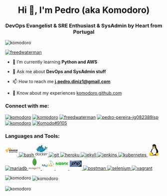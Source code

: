 <h1 align="center">Hi 👋, I'm Pedro (aka Komodoro)</h1>
<h3 align="center">DevOps Evangelist & SRE Enthusiast & SysAdmin by Heart from Portugal</h3>

<p align="left"> <img src="https://komarev.com/ghpvc/?username=komodoro&label=Profile%20views&color=0e75b6&style=flat" alt="komodoro" /> </p>

<p align="left"> <a href="https://twitter.com/freedwaterman" target="blank"><img src="https://img.shields.io/twitter/follow/freedwaterman?logo=twitter&style=for-the-badge" alt="freedwaterman" /></a> </p>

- 🌱 I’m currently learning **Python and AWS**

- 💬 Ask me about **DevOps and SysAdmin stuff**

- 📫 How to reach me **j.pedro.diniz1@gmail.com**

- 📄 Know about my experiences [komodoro.github.com](komodoro.github.com)

<h3 align="left">Connect with me:</h3>
<p align="left">
<a href="https://codepen.io/komodoro" target="blank"><img align="center" src="https://raw.githubusercontent.com/rahuldkjain/github-profile-readme-generator/master/src/images/icons/Social/codepen.svg" alt="komodoro" height="30" width="40" /></a>
<a href="https://dev.to/komodoro" target="blank"><img align="center" src="https://cdn.jsdelivr.net/npm/simple-icons@3.0.1/icons/dev-dot-to.svg" alt="komodoro" height="30" width="40" /></a>
<a href="https://twitter.com/freedwaterman" target="blank"><img align="center" src="https://raw.githubusercontent.com/rahuldkjain/github-profile-readme-generator/master/src/images/icons/Social/twitter.svg" alt="freedwaterman" height="30" width="40" /></a>
<a href="https://linkedin.com/in/pedro-pereira-ig082389isp" target="blank"><img align="center" src="https://raw.githubusercontent.com/rahuldkjain/github-profile-readme-generator/master/src/images/icons/Social/linked-in-alt.svg" alt="pedro-pereira-ig082389isp" height="30" width="40" /></a>
<a href="https://stackoverflow.com/users/komodoro" target="blank"><img align="center" src="https://raw.githubusercontent.com/rahuldkjain/github-profile-readme-generator/master/src/images/icons/Social/stack-overflow.svg" alt="komodoro" height="30" width="40" /></a>
<a href="https://discord.gg/Komodo#9105" target="blank"><img align="center" src="https://raw.githubusercontent.com/rahuldkjain/github-profile-readme-generator/master/src/images/icons/Social/discord.svg" alt="Komodo#9105" height="30" width="40" /></a>
</p>

<h3 align="left">Languages and Tools:</h3>
<p align="left"> <a href="https://aws.amazon.com" target="_blank"> <img src="https://raw.githubusercontent.com/devicons/devicon/master/icons/amazonwebservices/amazonwebservices-original-wordmark.svg" alt="aws" width="40" height="40"/> </a> <a href="https://www.gnu.org/software/bash/" target="_blank"> <img src="https://www.vectorlogo.zone/logos/gnu_bash/gnu_bash-icon.svg" alt="bash" width="40" height="40"/> </a> <a href="https://www.docker.com/" target="_blank"> <img src="https://raw.githubusercontent.com/devicons/devicon/master/icons/docker/docker-original-wordmark.svg" alt="docker" width="40" height="40"/> </a> <a href="https://git-scm.com/" target="_blank"> <img src="https://www.vectorlogo.zone/logos/git-scm/git-scm-icon.svg" alt="git" width="40" height="40"/> </a> <a href="https://heroku.com" target="_blank"> <img src="https://www.vectorlogo.zone/logos/heroku/heroku-icon.svg" alt="heroku" width="40" height="40"/> </a> <a href="https://jekyllrb.com/" target="_blank"> <img src="https://www.vectorlogo.zone/logos/jekyllrb/jekyllrb-icon.svg" alt="jekyll" width="40" height="40"/> </a> <a href="https://www.jenkins.io" target="_blank"> <img src="https://www.vectorlogo.zone/logos/jenkins/jenkins-icon.svg" alt="jenkins" width="40" height="40"/> </a> <a href="https://kubernetes.io" target="_blank"> <img src="https://www.vectorlogo.zone/logos/kubernetes/kubernetes-icon.svg" alt="kubernetes" width="40" height="40"/> </a> <a href="https://www.linux.org/" target="_blank"> <img src="https://raw.githubusercontent.com/devicons/devicon/master/icons/linux/linux-original.svg" alt="linux" width="40" height="40"/> </a> <a href="https://mariadb.org/" target="_blank"> <img src="https://www.vectorlogo.zone/logos/mariadb/mariadb-icon.svg" alt="mariadb" width="40" height="40"/> </a> <a href="https://www.mongodb.com/" target="_blank"> <img src="https://raw.githubusercontent.com/devicons/devicon/master/icons/mongodb/mongodb-original-wordmark.svg" alt="mongodb" width="40" height="40"/> </a> <a href="https://www.mysql.com/" target="_blank"> <img src="https://raw.githubusercontent.com/devicons/devicon/master/icons/mysql/mysql-original-wordmark.svg" alt="mysql" width="40" height="40"/> </a> <a href="https://www.nginx.com" target="_blank"> <img src="https://raw.githubusercontent.com/devicons/devicon/master/icons/nginx/nginx-original.svg" alt="nginx" width="40" height="40"/> </a> <a href="https://www.php.net" target="_blank"> <img src="https://raw.githubusercontent.com/devicons/devicon/master/icons/php/php-original.svg" alt="php" width="40" height="40"/> </a> <a href="https://postman.com" target="_blank"> <img src="https://www.vectorlogo.zone/logos/getpostman/getpostman-icon.svg" alt="postman" width="40" height="40"/> </a> <a href="https://www.selenium.dev" target="_blank"> <img src="https://raw.githubusercontent.com/detain/svg-logos/780f25886640cef088af994181646db2f6b1a3f8/svg/selenium-logo.svg" alt="selenium" width="40" height="40"/> </a> <a href="https://www.vagrantup.com/" target="_blank"> <img src="https://www.vectorlogo.zone/logos/vagrantup/vagrantup-icon.svg" alt="vagrant" width="40" height="40"/> </a> </p>

<p><img align="left" src="https://github-readme-stats.vercel.app/api/top-langs?username=komodoro&show_icons=true&locale=en&layout=compact" alt="komodoro" /></p>

<p>&nbsp;<img align="center" src="https://github-readme-stats.vercel.app/api?username=komodoro&show_icons=true&locale=en" alt="komodoro" /></p>

<p><img align="center" src="https://github-readme-streak-stats.herokuapp.com/?user=komodoro&" alt="komodoro" /></p>


